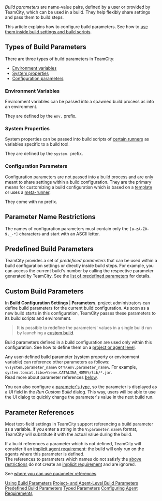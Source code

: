 [//]: # (title: Configuring Build Parameters)
[//]: # (auxiliary-id: Configuring Build Parameters)
[//]: # (Internal note. Do not delete. "Configuring Build Parametersd72e3.txt")

_Build parameters_ are name-value pairs, defined by a user or provided by TeamCity, which can be used in a build. They help flexibly share settings and pass them to build steps.

This article explains how to configure build parameters. See how to [use them inside build settings and build scripts](using-build-parameters.md).

## Types of Build Parameters

There are three types of build parameters in TeamCity:
* [Environment variables](#Environment+Variables)
* [System properties](#System+Properties)
* [Configuration parameters](#Configuration+Parameters)

<anchor name="ConfiguringBuildParameters-BuildParameters"/>

### Environment Variables

Environment variables can be passed into a spawned build process as into an environment.

They are defined by the `env.` prefix.

### System Properties

System properties can be passed into build scripts of [certain runners](using-build-parameters.md#Using+Build+Parameters+in+Build+Scripts) as variables specific to a build tool.

They are defined by the `system.` prefix.

<anchor name="ConfiguringBuildParameters-ConfigurationParameters"/>

### Configuration Parameters

Configuration parameters are not passed into a build process and are only meant to share settings within a build configuration. They are the primary means for customizing a build configuration which is based on a [template](build-configuration-template.md) or uses a [meta-runner](working-with-meta-runner.md).

They come with no prefix.

<anchor name="parameter-reference"/>

## Parameter Name Restrictions

The names of configuration parameters must contain only the `[a-zA-Z0-9._-*]` characters and start with an ASCII letter.

## Predefined Build Parameters

TeamCity provides a set of _predefined parameters_ that can be used within a build configuration settings or directly inside build steps. For example, you can access the current build's number by calling the respective parameter generated by TeamCity. See the [list of predefined parameters](predefined-build-parameters.md) for details.

## Custom Build Parameters

In __Build Configuration Settings | Parameters__, project administrators can define build parameters for the current build configuration. As soon as a new build starts in this configuration, TeamCity passes these parameters to its build scripts and environment.

>It is possible to redefine the parameters' values in a single build run by launching a [custom build](running-custom-build.md).

Build parameters defined in a build configuration are used only within this configuration. See how to define them on a [project or agent level](levels-and-priority-of-build-parameters.md).

Any user-defined build parameter (<emphasis tooltip="system-property">system property</emphasis> or <emphasis tooltip="environment-variable">environment variable</emphasis>) can reference other parameters as follows: `%\system.parameter_name%` or `%\env.parameter_name%`. For example, `system.tomcat.libs=%\env.CATALINA_HOME%/lib/*.jar`.  
Read more about parameter references [below](#Parameter+References).

You can also configure a [parameter's type](typed-parameters.md), so the parameter is displayed as a UI field in the _Run Custom Build_ dialog. This way, users will be able to use the UI dialog to quickly change the parameter's value in the next build run.

## Parameter References

Most text-field settings in TeamCity support referencing a build parameter as a variable. If you enter a string in the `%\parameter.name%` format, TeamCity will substitute it with the actual value during the build.

If a build references a parameter which is not defined, TeamCity will consider it an [implicit agent requirement](agent-requirements.md#Implicit+Requirements): the build will only run on the agents where this parameter is defined.  
The references to parameters which names do not satisfy the [above restrictions](#Parameter+Name+Restrictions) do not create an [implicit requirement](agent-requirements.md#Implicit+Requirements) and are ignored.

See [where you can use parameter references](using-build-parameters.md#Where+References+Can+Be+Used).

<seealso>
        <category ref="admin-guide">
        <a href="using-build-parameters.md">Using Build Parameters</a>
            <a href="levels-and-priority-of-build-parameters.md">Project- and Agent-Level Build Parameters</a>
            <a href="predefined-build-parameters.md">Predefined Build Parameters</a>
            <a href="typed-parameters.md">Typed Parameters</a>
            <a href="configuring-agent-requirements.md">Configuring Agent Requirements</a>
        </category>
</seealso>